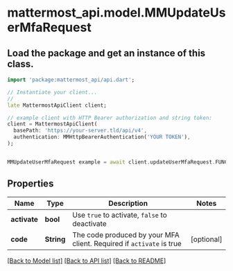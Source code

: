 # mattermost_api.model.MMUpdateUserMfaRequest

## Load the package and get an instance of this class.
```dart
import 'package:mattermost_api/api.dart';

// Instantiate your client...
//
late MattermostApiClient client;

// example client with HTTP Bearer authorization and string token:
client = MattermostApiClient(
  basePath: 'https://your-server.tld/api/v4',
  authentication: MMHttpBearerAuthentication('YOUR TOKEN'),
);


MMUpdateUserMfaRequest example = await client.updateUserMfaRequest.FUNCTION_THAT_RETURNS_THIS_CLASS();

```

## Properties
Name | Type | Description | Notes
------------ | ------------- | ------------- | -------------
**activate** | **bool** | Use `true` to activate, `false` to deactivate | 
**code** | **String** | The code produced by your MFA client. Required if `activate` is true | [optional] 

[[Back to Model list]](../GENERATED_README.md#documentation-for-models) [[Back to API list]](../GENERATED_README.md#documentation-for-api-endpoints) [[Back to README]](../GENERATED_README.md)


